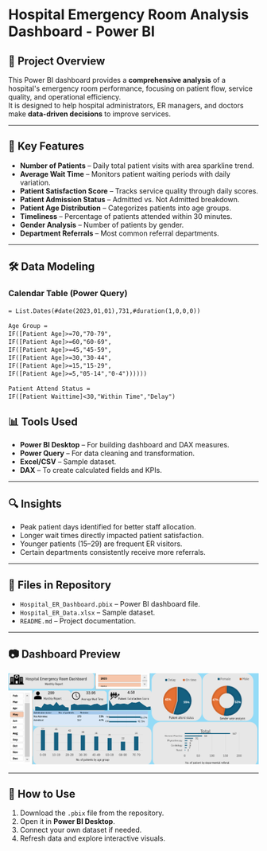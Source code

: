 # Hospital Emergency Room Analysis Dashboard - Power BI

## 📌 Project Overview
This Power BI dashboard provides a **comprehensive analysis** of a hospital's emergency room performance, focusing on patient flow, service quality, and operational efficiency.  
It is designed to help hospital administrators, ER managers, and doctors make **data-driven decisions** to improve services.

---

## 🎯 Key Features
- **Number of Patients** – Daily total patient visits with area sparkline trend.
- **Average Wait Time** – Monitors patient waiting periods with daily variation.
- **Patient Satisfaction Score** – Tracks service quality through daily scores.
- **Patient Admission Status** – Admitted vs. Not Admitted breakdown.
- **Patient Age Distribution** – Categorizes patients into age groups.
- **Timeliness** – Percentage of patients attended within 30 minutes.
- **Gender Analysis** – Number of patients by gender.
- **Department Referrals** – Most common referral departments.

---

## 🛠 Data Modeling
### **Calendar Table (Power Query)**
```powerquery
= List.Dates(#date(2023,01,01),731,#duration(1,0,0,0))
```


```powerquery
Age Group =
IF([Patient Age]>=70,"70-79",
IF([Patient Age]>=60,"60-69",
IF([Patient Age]>=45,"45-59",
IF([Patient Age]>=30,"30-44",
IF([Patient Age]>=15,"15-29",
IF([Patient Age]>=5,"05-14","0-4"))))))

```

```powerquery
Patient Attend Status =
IF([Patient Waittime]<30,"Within Time","Delay")
```


## 📊 Tools Used
- **Power BI Desktop** – For building dashboard and DAX measures.
- **Power Query** – For data cleaning and transformation.
- **Excel/CSV** – Sample dataset.
- **DAX** – To create calculated fields and KPIs.

---

## 🔍 Insights
- Peak patient days identified for better staff allocation.
- Longer wait times directly impacted patient satisfaction.
- Younger patients (15–29) are frequent ER visitors.
- Certain departments consistently receive more referrals.

---

## 📁 Files in Repository
- `Hospital_ER_Dashboard.pbix` – Power BI dashboard file.
- `Hospital_ER_Data.xlsx` – Sample dataset.
- `README.md` – Project documentation.

---

## 📷 Dashboard Preview
![image alt](https://github.com/Anuj-data/Hospital-Emergency-Room-Dashboard-Excel/blob/57b90072a2da12d4248c602099a553edc3aaaeab/Hospital%20emergency%20room%20dashboard.png)



---

## 🚀 How to Use
1. Download the `.pbix` file from the repository.
2. Open it in **Power BI Desktop**.
3. Connect your own dataset if needed.
4. Refresh data and explore interactive visuals.

